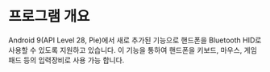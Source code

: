 # 프로그램 개요

Android 9(API Level 28, Pie)에서 새로 추가된 기능으로 핸드폰을 Bluetooth HID로 사용할 수 있도록 지원하고 있습니다. 이 기능을 통하여 핸드폰을 키보드, 마우스, 게임 패드 등의 입력장비로 사용 가능 합니다.

